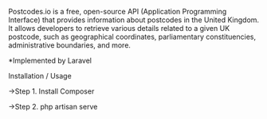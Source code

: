 Postcodes.io is a free, open-source API (Application Programming Interface) that provides information about postcodes in the United Kingdom. It allows developers to retrieve various details related to a given UK postcode, such as geographical coordinates, parliamentary constituencies, administrative boundaries, and more.

*Implemented by Laravel

Installation / Usage

->Step 1. Install Composer 

->Step 2. php artisan serve

